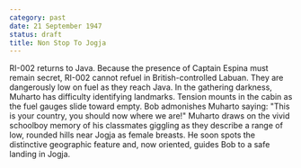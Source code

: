 ```yaml
---
category: past
date: 21 September 1947
status: draft
title: Non Stop To Jogja
---
```



RI-002 returns to Java. Because the presence of Captain 
Espina must remain secret, RI-002 cannot refuel in British-controlled Labuan. They are dangerously low on fuel as
they reach Java. In the gathering darkness, Muharto has difficulty
identifying landmarks. Tension mounts in the cabin as the fuel gauges
slide toward empty. Bob admonishes Muharto saying: "This is your
country, you should now where we are!" Muharto draws on the vivid
schoolboy memory of his classmates giggling as they describe a range of
low, rounded hills near Jogja as female breasts. He soon spots the
distinctive geographic feature and, now oriented, guides Bob to a safe
landing in Jogja.
